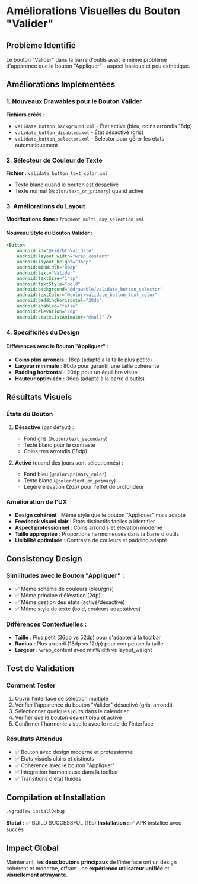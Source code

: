 # Améliorations Visuelles du Bouton "Valider"

## Problème Identifié
Le bouton "Valider" dans la barre d'outils avait le même problème d'apparence que le bouton "Appliquer" - aspect basique et peu esthétique.

## Améliorations Implementées

### 1. Nouveaux Drawables pour le Bouton Valider
**Fichiers créés :**
- `validate_button_background.xml` - État activé (bleu, coins arrondis 18dp)
- `validate_button_disabled.xml` - État désactivé (gris)  
- `validate_button_selector.xml` - Selector pour gérer les états automatiquement

### 2. Sélecteur de Couleur de Texte
**Fichier :** `validate_button_text_color.xml`
- Texte blanc quand le bouton est désactivé
- Texte normal (`@color/text_on_primary`) quand activé

### 3. Améliorations du Layout
**Modifications dans :** `fragment_multi_day_selection.xml`

#### Nouveau Style du Bouton Valider :
```xml
<Button
    android:id="@+id/btnValidate"
    android:layout_width="wrap_content"
    android:layout_height="36dp"
    android:minWidth="80dp"
    android:text="Valider"
    android:textSize="14sp"
    android:textStyle="bold"
    android:background="@drawable/validate_button_selector"
    android:textColor="@color/validate_button_text_color"
    android:paddingHorizontal="20dp"
    android:enabled="false"
    android:elevation="2dp"
    android:stateListAnimator="@null" />
```

### 4. Spécificités du Design

#### Différences avec le Bouton "Appliquer" :
- **Coins plus arrondis** : 18dp (adapté à la taille plus petite)
- **Largeur minimale** : 80dp pour garantir une taille cohérente
- **Padding horizontal** : 20dp pour un équilibre visuel
- **Hauteur optimisée** : 36dp (adapté à la barre d'outils)

## Résultats Visuels

### États du Bouton
1. **Désactivé** (par défaut) :
   - Fond gris (`@color/text_secondary`)
   - Texte blanc pour le contraste
   - Coins très arrondis (18dp)

2. **Activé** (quand des jours sont sélectionnés) :
   - Fond bleu (`@color/primary_color`)
   - Texte blanc (`@color/text_on_primary`)
   - Légère élévation (2dp) pour l'effet de profondeur

### Amélioration de l'UX
- **Design cohérent** : Même style que le bouton "Appliquer" mais adapté
- **Feedback visuel clair** : États distinctifs faciles à identifier
- **Aspect professionnel** : Coins arrondis et élévation moderne
- **Taille appropriée** : Proportions harmonieuses dans la barre d'outils
- **Lisibilité optimisée** : Contraste de couleurs et padding adapté

## Consistency Design

### Similitudes avec le Bouton "Appliquer" :
- ✅ Même schéma de couleurs (bleu/gris)
- ✅ Même principe d'élévation (2dp)
- ✅ Même gestion des états (activé/désactivé)
- ✅ Même style de texte (bold, couleurs adaptatives)

### Différences Contextuelles :
- **Taille** : Plus petit (36dp vs 52dp) pour s'adapter à la toolbar
- **Radius** : Plus arrondi (18dp vs 12dp) pour compenser la taille
- **Largeur** : wrap_content avec minWidth vs layout_weight

## Test de Validation

### Comment Tester
1. Ouvrir l'interface de sélection multiple
2. Vérifier l'apparence du bouton "Valider" désactivé (gris, arrondi)
3. Sélectionner quelques jours dans le calendrier
4. Vérifier que le bouton devient bleu et activé
5. Confirmer l'harmonie visuelle avec le reste de l'interface

### Résultats Attendus
- ✅ Bouton avec design moderne et professionnel
- ✅ États visuels clairs et distincts
- ✅ Cohérence avec le bouton "Appliquer"
- ✅ Integration harmonieuse dans la toolbar
- ✅ Transitions d'état fluides

## Compilation et Installation
```powershell
.\gradlew installDebug
```
**Statut :** ✅ BUILD SUCCESSFUL (19s)
**Installation :** ✅ APK installée avec succès

## Impact Global
Maintenant, **les deux boutons principaux** de l'interface ont un design cohérent et moderne, offrant une **expérience utilisateur unifiée** et **visuellement attrayante**.